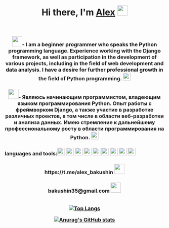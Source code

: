 <h1 align="center">Hi there, I'm <a href="https://daniilshat.ru/" target="_blank">Alex</a> 
<img src="https://github.com/blackcater/blackcater/raw/main/images/Hi.gif" height="32"/></h1>
<br>
<h3 align="center"><img src="https://cdn.icon-icons.com/icons2/230/PNG/256/UnitedStates_US_USA_840_Flag1_26093.png" height="32"/>- I am a beginner programmer who speaks the Python programming language. Experience working with the Django framework, as well as participation in the development of various projects, including in the field of web development and data analysis. I have a desire for further professional growth in the field of Python programming. <img src="https://cdn.icon-icons.com/icons2/1508/PNG/512/python_104451.png" height="24"/</h3>

<br>
<h3 align="center"><img src="https://cdn.icon-icons.com/icons2/1320/PNG/512/-russia_86889.png" height="32"/>- Являюсь начинающим программистом, владеющим языком программирования Python. Опыт работы с фреймворком Django, а также участие в разработке различных проектов, в том числе в области веб-разработки и анализа данных. Имею стремление к дальнейшему профессиональному росту в области программирования на Python. <img src="https://cdn.icon-icons.com/icons2/1508/PNG/512/python_104451.png" height="24"/</h3>

<h3>languages and tools:<img src="https://cdn.icon-icons.com/icons2/1508/PNG/512/python_104451.png" height="24">
<img src="https://cdn.icon-icons.com/icons2/2415/PNG/512/postgresql_plain_wordmark_logo_icon_146390.png" height="24">
<img src="https://cdn.icon-icons.com/icons2/46/PNG/128/linux_penguin_animal_9362.png" height="24">
<img src="https://cdn.icon-icons.com/icons2/2790/PNG/512/json_filetype_icon_177531.png" height="24">
<img src="https://cdn.icon-icons.com/icons2/2415/PNG/512/django_line_logo_icon_146560.png" height="24">
<img src="https://cdn.icon-icons.com/icons2/2107/PNG/512/file_type_html_icon_130541.png" height="24">
<img src="https://cdn.icon-icons.com/icons2/2107/PNG/512/file_type_css_icon_130661.png" height="24">
<img src="https://cdn.icon-icons.com/icons2/2497/PNG/512/api_interface_icon_150308.png" height="24">
<img src="https://cdn.icon-icons.com/icons2/2415/PNG/512/docker_plain_wordmark_logo_icon_146555.png" height="24"></h3>

<h3 align="center">https://t.me/alex_bakushin <img src="https://cdn.icon-icons.com/icons2/923/PNG/256/telegram_icon-icons.com_72055.png" height="32"/</h3>
<h3 align="center">bakushin35@gmail.com <img src="https://cdn.icon-icons.com/icons2/272/PNG/512/Gmail_29991.png" height="32"/</h3>
<br>
<br>

[![Top Langs](https://github-readme-stats.vercel.app/api/top-langs/?username=AlexBakushin&layout=compact)](https://github.com/anuraghazra/github-readme-stats)

[![Anurag's GitHub stats](https://github-readme-stats.vercel.app/api?username=AlexBakushin)](https://github.com/anuraghazra/github-readme-stats)


